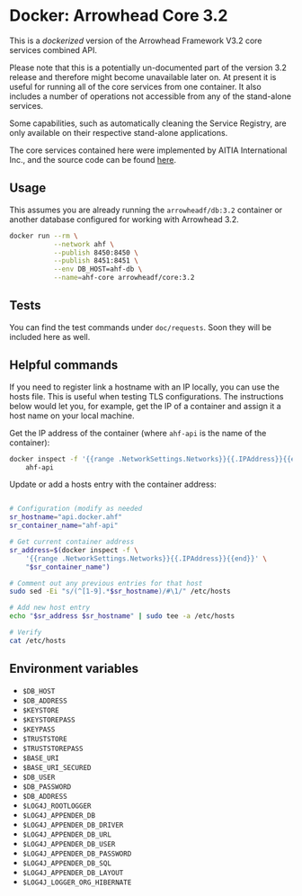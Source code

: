 # Docker: Arrowhead Core 3.2

This is a _dockerized_ version of the Arrowhead Framework V3.2 core services
combined API.

Please note that this is a potentially un-documented part of the version 3.2
release and therefore might become unavailable later on. At present it is useful
for running all of the core services from one container. It also includes a
number of operations not accessible from any of the stand-alone services.

Some capabilities, such as automatically cleaning the Service Registry, are only
available on their respective stand-alone applications.

The core services contained here were implemented by AITIA International Inc.,
and the source code can be found [here](https://github.com/hegeduscs/arrowhead).

## Usage
This assumes you are already running the `arrowheadf/db:3.2` container or
another database configured for working with Arrowhead 3.2.
```bash
docker run --rm \
           --network ahf \
           --publish 8450:8450 \
           --publish 8451:8451 \
           --env DB_HOST=ahf-db \
           --name=ahf-core arrowheadf/core:3.2
```

## Tests
You can find the test commands under `doc/requests`. Soon they will be included
here as well.

## Helpful commands
If you need to register link a hostname with an IP locally, you can use the
hosts file. This is useful when testing TLS configurations. The instructions
below would let you, for example, get the IP of a container and assign it a host
name on your local machine.

Get the IP address of the container (where `ahf-api` is the name of the
container):
```bash
docker inspect -f '{{range .NetworkSettings.Networks}}{{.IPAddress}}{{end}}' \
    ahf-api
```

Update or add a hosts entry with the container address:
```bash

# Configuration (modify as needed
sr_hostname="api.docker.ahf"
sr_container_name="ahf-api"

# Get current container address
sr_address=$(docker inspect -f \
    '{{range .NetworkSettings.Networks}}{{.IPAddress}}{{end}}' \
    "$sr_container_name")

# Comment out any previous entries for that host
sudo sed -Ei "s/(^[1-9].*$sr_hostname)/#\1/" /etc/hosts

# Add new host entry
echo "$sr_address $sr_hostname" | sudo tee -a /etc/hosts

# Verify
cat /etc/hosts

```

## Environment variables

* `$DB_HOST`
* `$DB_ADDRESS`
* `$KEYSTORE`
* `$KEYSTOREPASS`
* `$KEYPASS`
* `$TRUSTSTORE`
* `$TRUSTSTOREPASS`
* `$BASE_URI`
* `$BASE_URI_SECURED`
* `$DB_USER`
* `$DB_PASSWORD`
* `$DB_ADDRESS`
* `$LOG4J_ROOTLOGGER`
* `$LOG4J_APPENDER_DB`
* `$LOG4J_APPENDER_DB_DRIVER`
* `$LOG4J_APPENDER_DB_URL`
* `$LOG4J_APPENDER_DB_USER`
* `$LOG4J_APPENDER_DB_PASSWORD`
* `$LOG4J_APPENDER_DB_SQL`
* `$LOG4J_APPENDER_DB_LAYOUT`
* `$LOG4J_LOGGER_ORG_HIBERNATE`
